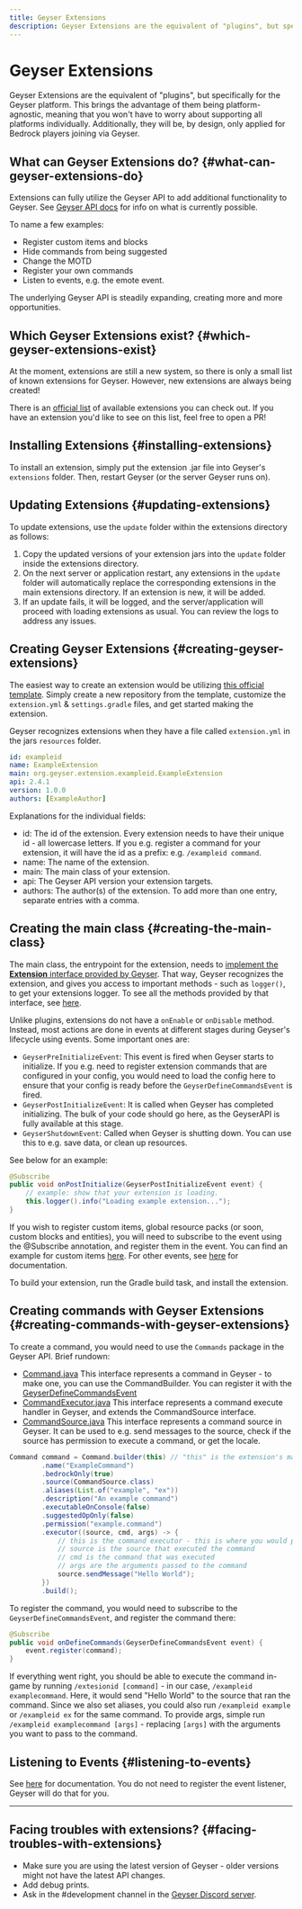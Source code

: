 ```yaml
---
title: Geyser Extensions
description: Geyser Extensions are the equivalent of "plugins", but specifically for the Geyser platform. This brings the advantage of them being platform-agnostic, meaning that you won't have to worry about supporting all platforms individually.
---
```


# Geyser Extensions

Geyser Extensions are the equivalent of "plugins", but specifically for the Geyser platform. 
This brings the advantage of them being platform-agnostic, meaning that you won't have to worry about supporting all platforms individually. 
Additionally, they will be, by design, only applied for Bedrock players joining via Geyser.

## What can Geyser Extensions do? {#what-can-geyser-extensions-do}

Extensions can fully utilize the Geyser API to add additional functionality to Geyser. 
See [Geyser API docs](/wiki/geyser/api/) for info on what is currently possible. 

To name a few examples:
- Register custom items and blocks
- Hide commands from being suggested
- Change the MOTD
- Register your own commands
- Listen to events, e.g. the emote event.

The underlying Geyser API is steadily expanding, creating more and more opportunities.

## Which Geyser Extensions exist? {#which-geyser-extensions-exist}

At the moment, extensions are still a new system, so there is only a small list of known extensions for Geyser. 
However, new extensions are always being created!

There is an [official list](https://github.com/GeyserMC/GeyserExtensionList) of available extensions you can check out. 
If you have an extension you'd like to see on this list, feel free to open a PR!

## Installing Extensions {#installing-extensions}

To install an extension, simply put the extension .jar file into Geyser's `extensions` folder. 
Then, restart Geyser (or the server Geyser runs on).

## Updating Extensions {#updating-extensions}
To update extensions, use the `update` folder within the extensions directory as follows:

1. Copy the updated versions of your extension jars into the `update` folder inside the extensions directory.
2. On the next server or application restart, any extensions in the `update` folder will automatically replace the corresponding extensions in the main extensions directory. If an extension is new, it will be added.
3. If an update fails, it will be logged, and the server/application will proceed with loading extensions as usual. You can review the logs to address any issues.

## Creating Geyser Extensions {#creating-geyser-extensions}

The easiest way to create an extension would be utilizing [this official template](https://github.com/GeyserMC/GeyserExampleExtension/). 
Simply create a new repository from the template, customize the `extension.yml` & `settings.gradle` files, and get started making the extension.

Geyser recognizes extensions when they have a file called `extension.yml` in the jars `resources` folder.

```yml title="extension.yml"
id: exampleid
name: ExampleExtension
main: org.geyser.extension.exampleid.ExampleExtension
api: 2.4.1
version: 1.0.0
authors: [ExampleAuthor]
```

Explanations for the individual fields:
- id: The id of the extension. Every extension needs to have their unique id - all lowercase letters. If you e.g. register a command for your extension, it will have the id as a prefix: e.g. `/exampleid command`.
- name: The name of the extension.
- main: The main class of your extension.
- api: The Geyser API version your extension targets.
- authors: The author(s) of the extension. To add more than one entry, separate entries with a comma.

## Creating the main class {#creating-the-main-class}

The main class, the entrypoint for the extension, needs to [implement the **Extension** interface provided by Geyser](https://github.com/GeyserMC/GeyserExampleExtension/blob/master/src/main/java/org/geyser/extension/exampleid/ExampleExtension.java#L12). 
That way, Geyser recognizes the extension, and gives you access to important methods - such as `logger()`, to get your extensions logger.
To see all the methods provided by that interface, see [here](https://github.com/GeyserMC/Geyser/blob/master/api/src/main/java/org/geysermc/geyser/api/extension/Extension.java).

Unlike plugins, extensions do not have a `onEnable` or `onDisable` method. Instead, most actions are done in events at different stages during Geyser's lifecycle using events.
Some important ones are:
- `GeyserPreInitializeEvent`: This event is fired when Geyser starts to initialize. If you e.g. need to register extension commands that are configured in your config, 
you would need to load the config here to ensure that your config is ready before the `GeyserDefineCommandsEvent` is fired. 
- `GeyserPostInitializeEvent`: It is called when Geyser has completed initializing. The bulk of your code should go here, as the GeyserAPI is fully available at this stage.
- `GeyserShutdownEvent`: Called when Geyser is shutting down. You can use this to e.g. save data, or clean up resources.

See below for an example:
```java
@Subscribe
public void onPostInitialize(GeyserPostInitializeEvent event) {
    // example: show that your extension is loading.
    this.logger().info("Loading example extension...");
}
```
If you wish to register custom items, global resource packs (or soon, custom blocks and entities), you will need to subscribe to the event using the @Subscribe annotation,
and register them in the event. You can find an example for custom items [here](/wiki/geyser/custom-items#geyser-extensions). For other events, see [here](/wiki/geyser/events) for documentation.

To build your extension, run the Gradle build task, and install the extension.

## Creating commands with Geyser Extensions {#creating-commands-with-geyser-extensions}
To create a command, you would need to use the `Commands` package in the Geyser API. Brief rundown:
- [Command.java](https://github.com/GeyserMC/Geyser/blob/master/api/src/main/java/org/geysermc/geyser/api/command/Command.java)
  This interface represents a command in Geyser - to make one, you can use the CommandBuilder. You can register it with the
  [GeyserDefineCommandsEvent](https://github.com/GeyserMC/Geyser/blob/master/api/src/main/java/org/geysermc/geyser/api/event/lifecycle/GeyserDefineCommandsEvent.java)
- [CommandExecutor.java](https://github.com/GeyserMC/Geyser/blob/master/api/src/main/java/org/geysermc/geyser/api/command/CommandExecutor.java)
  This interface represents a command execute handler in Geyser, and extends the CommandSource interface.
- [CommandSource.java](https://github.com/GeyserMC/Geyser/blob/master/api/src/main/java/org/geysermc/geyser/api/command/CommandSource.java)
  This interface represents a command source in Geyser. It can be used to e.g. send messages to the source, check if the source has permission to execute a command, or get the locale.

```java
Command command = Command.builder(this) // "this" is the extension's main class
        .name("ExampleCommand")
        .bedrockOnly(true)
        .source(CommandSource.class)
        .aliases(List.of("example", "ex"))
        .description("An example command")
        .executableOnConsole(false) 
        .suggestedOpOnly(false)
        .permission("example.command")
        .executor((source, cmd, args) -> {
            // this is the command executor - this is where you would put your code to execute the command.
            // source is the source that executed the command
            // cmd is the command that was executed
            // args are the arguments passed to the command
            source.sendMessage("Hello World");
        })
        .build();
```

To register the command, you would need to subscribe to the `GeyserDefineCommandsEvent`, and register the command there:
```java
@Subscribe
public void onDefineCommands(GeyserDefineCommandsEvent event) {
    event.register(command);
}
```
If everything went right, you should be able to execute the command in-game by running `/extesionid [command]` - in our case, `/exampleid examplecommand`.
Here, it would send "Hello World" to the source that ran the command.
Since we also set aliases, you could also run `/exampleid example` or `/exampleid ex` for the same command.
To provide args, simple run `/exampleid examplecommand [args]` - replacing `[args]` with the arguments you want to pass to the command.

## Listening to Events {#listening-to-events}
See [here](/wiki/geyser/events) for documentation. You do not need to register the event listener, Geyser will do that for you.

---

## Facing troubles with extensions? {#facing-troubles-with-extensions}

- Make sure you are using the latest version of Geyser - older versions might not have the latest API changes.
- Add debug prints.
- Ask in the #development channel in the [Geyser Discord server](https://discord.gg/geysermc).
